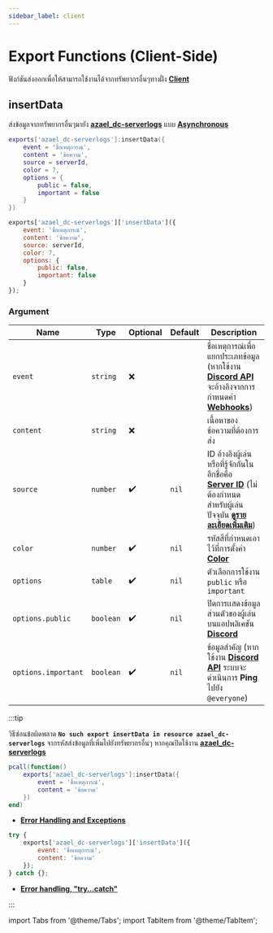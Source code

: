```yaml
---
sidebar_label: client
---
```


# Export Functions (Client-Side)

ฟังก์ชันส่งออกเพื่อให้สามารถใช้งานได้จากทรัพยากรอื่นๆทางฝั่ง **[Client](https://en.wikipedia.org/wiki/Client-side)**

## insertData

ส่งข้อมูลจากทรัพยากรอื่นๆมายัง **[azael_dc-serverlogs](../)** แบบ **[Asynchronous](https://en.wikipedia.org/wiki/Asynchrony_(computer_programming))**

<Tabs>
<TabItem value="lua" label="Lua">

```lua
exports['azael_dc-serverlogs']:insertData({
    event = 'ชื่อเหตุการณ์',
    content = 'ข้อความ',
    source = serverId,
    color = 7,
    options = {
        public = false,
        important = false
    }
})
```

</TabItem>
<TabItem value="javascript" label="JavaScript">

```js
exports['azael_dc-serverlogs']['insertData']({
    event: 'ชื่อเหตุการณ์',
    content: 'ข้อความ',
    source: serverId,
    color: 7,
    options: {
        public: false,
        important: false
    }
});
```

</TabItem>
</Tabs>

### Argument

| Name                    | Type               | Optional           | Default                                      | Description                                                
|-------------------------|--------------------|--------------------|----------------------------------------------|--------------------------------------------------
| `event`                 | `string`           | ❌                 |                                              | ชื่อเหตุการณ์เพื่อแยกประเภทข้อมูล (หากใช้งาน **[Discord API](../config/server#discord-api)** จะอ้างอิงจากการกำหนดค่า **[Webhooks](../config/server#webhooks)**)
| `content`               | `string`           | ❌                 |                                              | เนื้อหาของข้อความที่ต้องการส่ง
| `source`                | `number`           | ✔️                 | `nil`                                        | ID อ้างอิงผู้เล่น หรือที่รู้จักกันในอีกชื่อคือ **[Server ID](https://docs.fivem.net/docs/scripting-manual/networking/ids/#server-id)** (ไม่ต้องกำหนดสำหรับผู้เล่นปัจจุบัน **[ดูรายละเอียดเพิ่มเติม](../tutorial#ติดตั้งฝั่ง-client)**)
| `color`                 | `number`           | ✔️                 | `nil`                                        | รหัสสีที่กำหนดเอาไว้ที่การตั้งค่า **[Color](../config/server#color)**
| `options`               | `table`            | ✔️                 | `nil`                                        | ตัวเลือกการใช้งาน `public` หรือ `important`
| `options.public`        | `boolean`          | ✔️                 | `nil`                                        | ปิดการเเสดงข้อมูลส่วนตัวของผู้เล่นบนแอปพลิเคชัน **[Discord](https://discord.com/)**
| `options.important`     | `boolean`          | ✔️                 | `nil`                                        | ข้อมูลสำคัญ (หากใช้งาน **[Discord API](../config/server#discord-api)** ระบบจะดำเนินการ **Ping** ไปยัง `@everyone`)

:::tip

วิธีซ่อนข้อผิดพลาด **`No such export insertData in resource azael_dc-serverlogs`** จากรหัสส่งข้อมูลที่เพิ่มไปยังทรัพยากรอื่นๆ หากคุณปิดใช้งาน **[azael_dc-serverlogs](../#ยกเลิกใช้งาน)**

<Tabs>
<TabItem value="lua" label="Lua">

```lua
pcall(function()
    exports['azael_dc-serverlogs']:insertData({
        event = 'ชื่อเหตุการณ์',
        content = 'ข้อความ'
    })
end)
```

- **[Error Handling and Exceptions](https://www.lua.org/pil/8.4.html)**

</TabItem>
<TabItem value="javascript" label="JavaScript">

```js
try {
    exports['azael_dc-serverlogs']['insertData']({
        event: 'ชื่อเหตุการณ์',
        content: 'ข้อความ'
    });
} catch {};
```

- **[Error handling, "try...catch"](https://javascript.info/try-catch)**

</TabItem>
</Tabs>

:::

import Tabs from '@theme/Tabs';
import TabItem from '@theme/TabItem';
